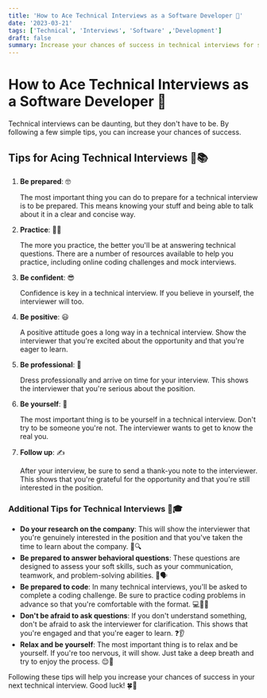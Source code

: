 ```yaml
---
title: 'How to Ace Technical Interviews as a Software Developer 💯'
date: '2023-03-21'
tags: ['Technical', 'Interviews', 'Software' ,'Development']
draft: false
summary: Increase your chances of success in technical interviews for software developer positions by following these tips and tricks. Learn how to prepare, practice, stay confident, and follow up after the interview.
---
```


# How to Ace Technical Interviews as a Software Developer 💯

Technical interviews can be daunting, but they don't have to be. By following a few simple tips, you can increase your chances of success.

## Tips for Acing Technical Interviews 🚀📚

1. **Be prepared**: 🤓

   The most important thing you can do to prepare for a technical interview is to be prepared. This means knowing your stuff and being able to talk about it in a clear and concise way.

2. **Practice**: 🤹‍♂️

   The more you practice, the better you'll be at answering technical questions. There are a number of resources available to help you practice, including online coding challenges and mock interviews.

3. **Be confident**: 😎

   Confidence is key in a technical interview. If you believe in yourself, the interviewer will too.

4. **Be positive**: 😃

   A positive attitude goes a long way in a technical interview. Show the interviewer that you're excited about the opportunity and that you're eager to learn.

5. **Be professional**: 💼

   Dress professionally and arrive on time for your interview. This shows the interviewer that you're serious about the position.

6. **Be yourself**: 🤗

   The most important thing is to be yourself in a technical interview. Don't try to be someone you're not. The interviewer wants to get to know the real you.

7. **Follow up**: ✍️

   After your interview, be sure to send a thank-you note to the interviewer. This shows that you're grateful for the opportunity and that you're still interested in the position.

### Additional Tips for Technical Interviews 🌟🎓

- **Do your research on the company**: This will show the interviewer that you're genuinely interested in the position and that you've taken the time to learn about the company. 🏢🔍
- **Be prepared to answer behavioral questions**: These questions are designed to assess your soft skills, such as your communication, teamwork, and problem-solving abilities. 🧠🗣️
- **Be prepared to code**: In many technical interviews, you'll be asked to complete a coding challenge. Be sure to practice coding problems in advance so that you're comfortable with the format. 💻👩‍💻
- **Don't be afraid to ask questions**: If you don't understand something, don't be afraid to ask the interviewer for clarification. This shows that you're engaged and that you're eager to learn. ❓👂
- **Relax and be yourself**: The most important thing is to relax and be yourself. If you're too nervous, it will show. Just take a deep breath and try to enjoy the process. 😌🍃

Following these tips will help you increase your chances of success in your next technical interview. Good luck! 🍀🎉
